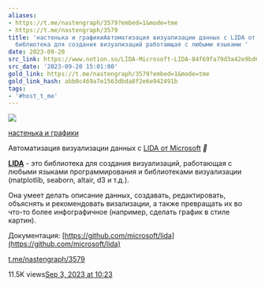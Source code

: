 ```yaml
---
aliases:
- https://t.me/nastengraph/3579?embed=1&mode=tme
- https://t.me/nastengraph/3579
title: 'настенька и графикиАвтоматизация визуализации данных с LIDA от Microsoft   LIDA  это
  библиотека для создания визуализаций работающая с любыми языками '
date: 2023-09-20
src_link: https://www.notion.so/LIDA-Microsoft-LIDA-84f69fa79d3a42e9bd6440780e82f2f9
src_date: '2023-09-20 15:01:00'
gold_link: https://t.me/nastengraph/3579?embed=1&mode=tme
gold_link_hash: abb0c469a7e1563dbda8f2e6e942491b
tags:
- '#host_t_me'
---
```




[*![](https://cdn4.cdn-telegram.org/file/jt5UXfpiacEHHLdX-snnojEA6tc2J8V-CkC3j6oJmH5PwN3cjHE4_kTEETXUqqimQUMArcoweF8hy07xR0i4OSfYqAi3ztke7fZVpmmhUcme3-W7HeSHvzqNm81bFpb6jHibCcv6ai7Joqk9mpm_aIUDE27wUqPAr-5VhRKH4FyijRl-lxDr2Fw_T7gliYrQXLGyWQu-fxGolql5TLE-bTtJLAEuxQn_0Y_rp_wpWwQNZrldy17dQ1l8nRFGChpeQAbLyVqKvW7fRWsKA3vTEkrbM6LJdTvXU-HBl9vPZFEMgQ-nvbUQegyo1b2Hka5AnnB6x_VpHqJlAVsIOl08nA.jpg)*](https://t.me/nastengraph)



[настенька и графики](https://t.me/nastengraph)

Автоматизация визуализации данных с [LIDA от Microsoft](https://microsoft.github.io/lida/) ***💫***  
  
[**LIDA**](https://microsoft.github.io/lida/) - это библиотека для создания визуализаций, работающая с любыми языками программирования и библиотеками визуализации (matplotlib, seaborn, altair, d3 и т.д.).  
  
Она умеет делать описание данных, создавать, редактировать, объяснять и рекомендовать визализации, а также превращать их во что-то более инфографичное (например, сделать график в стиле картин).  
  
Документация: [https://github.com/microsoft/lida](https://github.com/microsoft/lida)

[t.me/nastengraph/3579](https://t.me/nastengraph/3579)

11.5K views[Sep 3, 2023 at 10:23](https://t.me/nastengraph/3579)